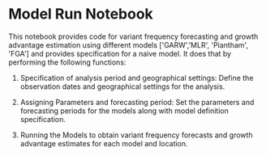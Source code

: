 


# Model Run Notebook

This notebook provides code for variant frequency forecasting and growth advantage estimation using different models ['GARW','MLR', 'Piantham', 'FGA'] and provides specification
for a naive model. It does that by performing the following functions:

1. Specification of analysis period and geographical settings: Define the observation dates and geographical settings for the analysis.

2. Assigning Parameters and forecasting period: Set the parameters and forecasting periods for the models along with model definition specification.

4. Running the Models to obtain variant frequency forecasts and growth advantage estimates for each model and location.
